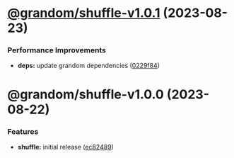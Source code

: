 # [@grandom/shuffle-v1.0.1](https://github.com/grandom-library/grandom-js/compare/@grandom/shuffle-v1.0.0...@grandom/shuffle-v1.0.1) (2023-08-23)


### Performance Improvements

* **deps:** update grandom dependencies ([0229f84](https://github.com/grandom-library/grandom-js/commit/0229f84ff7cf0a7d05b77f33767c108e4b1b4d4f))

# @grandom/shuffle-v1.0.0 (2023-08-22)


### Features

* **shuffle:** initial release ([ec82489](https://github.com/grandom-library/grandom-js/commit/ec824894e5a9fe9d8db4fc85de0cf7babaf87cbd))
